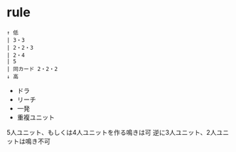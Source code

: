 # rule

```
↑ 低
| 3・3
| 2・2・3
| 2・4
| 5
| 同カード 2・2・2
↓ 高
```

- ドラ
- リーチ
- 一発
- 重複ユニット

5人ユニット、もしくは4人ユニットを作る鳴きは可
逆に3人ユニット、2人ユニットは鳴き不可
